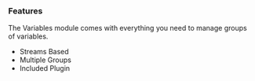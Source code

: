 ### Features

The Variables module comes with everything you need to manage groups of variables.

*   Streams Based
*   Multiple Groups
*   Included Plugin
